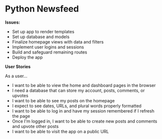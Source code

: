 # Python Newsfeed

**Issues:**

- Set up app to render templates
- Set up database and models
- Finalize homepage views with data and filters
- Implement user logins and sessions
- Build and safeguard remaining routes
- Deploy the app

**User Stories**

As a user...

* I want to be able to view the home and dashboard pages in the browser
* I need a database that can store my account, posts, comments, or upvotes
* I want to be able to see my posts on the homepage
* I expect to see dates, URLs, and plural words properly formatted
* I want to be able to log in and have my session remembered if I refresh the page
* Once I'm logged in, I want to be able to create new posts and comments and upvote other posts
* I want to be able to visit the app on a public URL
